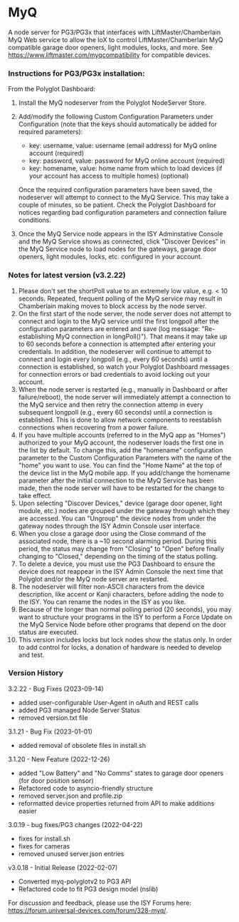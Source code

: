 # MyQ
A node server for PG3/PG3x that interfaces with LiftMaster/Chamberlain MyQ Web service to allow the IoX to control LiftMaster/Chamberlain MyQ compatible garage door openers, light modules, locks, and more. See https://www.liftmaster.com/myqcompatibility for compatible devices.

### Instructions for PG3/PG3x installation:

From the Polyglot Dashboard:
1. Install the MyQ nodeserver from the Polyglot NodeServer Store.
2. Add/modify the following Custom Configuration Parameters under Configuration (note that the keys should automatically be added for required parameters):
    
    - key: username, value: username (email address) for MyQ online account (required)
    - key: password, value: password for MyQ online account (required)
    - key: homename, value: home name from which to load devices (if your account has access to multiple homes) (optional)
    
    Once the required configuration parameters have been saved, the nodeserver will attempt to connect to the MyQ Service. This may take a couple of minutes, so be patient.  Check the Polyglot Dashboard for notices regarding bad configuration parameters and connection failure conditions.
3. Once the MyQ Service node appears in the ISY Adminstative Console and the MyQ Service shows as connected, click "Discover Devices" in the MyQ Service node to load nodes for the gateways, garage door openers, light modules, locks, etc. configured in your account.

### Notes for latest version (v3.2.22)

1. Please don't set the shortPoll value to an extremely low value, e.g. < 10 seconds. Repeated, frequent polling of the MyQ service may result in Chamberlain making moves to block access by the node server.
2. On the first start of the node server, the node server does not attempt to connect and login to the MyQ service until the first longpoll after the configuration parameters are entered and save (log message: "Re-establishing MyQ connection in longPoll()"). That means it may take up to 60 seconds before a connection is attempted after entering your credentials. In addition, the nodeserver will continue to attempt to connect and login every longpoll (e.g., every 60 seconds) until a connection is established, so watch your Polyglot Dashboard messages for connection errors or bad credentials to avoid locking out your account.
3. When the node server is restarted (e.g., manually in Dashboard or after failure/reboot), the node server will immediately attempt a connection to the MyQ service and then retry the connection attemp in every subsequent longpoll (e.g., every 60 seconds) until a connection is established. This is done to allow network components to reestablish connections when recovering from a power failure. 
4. If you have multiple accounts (referred to in the MyQ app as "Homes") authorized to your MyQ account, the nodeserver loads the first one in the list by default. To change this, add the "homename" configuration parameter to the Custom Configuration Parameters with the name of the "home" you want to use. You can find the "Home Name" at the top of the device list in the MyQ mobile app. If you add/change the homename parameter after the initial connection to the MyQ Service has been made, then the node server will have to be restarted for the change to take effect.
5. Upon selecting "Discover Devices," device (garage door opener, light module, etc.) nodes are grouped under the gateway through which they are accessed. You can "Ungroup" the device nodes from under the gateway nodes through the ISY Admin Console user interface.
6. When you close a garage door using the Close command of the associated node, there is a ~10 second alarming period. During this period, the status may change from "Closing" to "Open" before finally changing to "Closed," depending on the timing of the status polling.
7. To delete a device, you must use the PG3 Dashboard to ensure the device does not reappear in the ISY Admin Console the next time that Polyglot and/or the MyQ node server are restarted.
8. The nodeserver will filter non-ASCII characters from the device description, like accent or Kanji characters, before adding the node to the ISY. You can rename the nodes in the ISY as you like.
9. Because of the longer than normal polling period (20 seconds), you may want to structure your programs in the ISY to perform a Force Update on the MyQ Service Node before other programs that depend on the door status are executed.
10. This version includes locks but lock nodes show the status only. In order to add control for locks, a donation of hardware is needed to develop and test.

### Version History
3.2.22 - Bug Fixes (2023-09-14)
- added user-configurable User-Agent in oAuth and REST calls
- added PG3 managed Node Server Status
- removed version.txt file

3.1.21 - Bug Fix (2023-01-01)
- added removal of obsolete files in install.sh

3.1.20 - New Feature (2022-12-26)
- added "Low Battery" and "No Comms" states to garage door openers (for door position sensor)
- Refactored code to asyncio-friendly structure
- removed server.json and profile.zip
- reformatted device properties returned from API to make additions easier

3.0.19 - bug fixes/PG3 changes (2022-04-22)
- fixes for install.sh
- fixes for cameras
- removed unused server.json entries

v3.0.18 - Initial Release (2022-02-07)
- Converted myq-polyglotv2 to PG3 API
- Refactored code to fit PG3 design model (nslib)

For discussion and feedback, please use the ISY Forums here: https://forum.universal-devices.com/forum/328-myq/.
